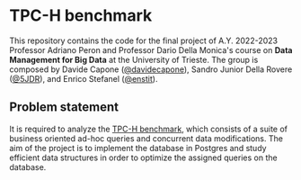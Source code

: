 # TPC-H benchmark

This repository contains the code for the final project of A.Y. 2022-2023
Professor Adriano Peron and Professor Dario Della Monica's course on **Data
Management for Big Data** at the University of Trieste.
The group is composed by Davide Capone ([@davidecapone](https://github.com/davidecapone)),
Sandro Junior Della Rovere ([@5JDR](https://github.com/5JDR)), and Enrico
Stefanel ([@enstit](https://github.com/enstit)).


## Problem statement

It is required to analyze the [TPC-H benchmark](https://www.tpc.org/tpch/),
which consists of a suite of business oriented ad-hoc queries and concurrent
data modifications. The aim of the project is to implement the database in
Postgres and study efficient data structures in order to optimize the assigned
queries on the database.